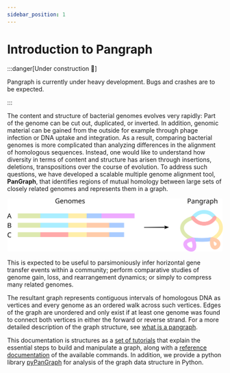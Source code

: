 ```yaml
---
sidebar_position: 1
---
```


# Introduction to Pangraph

:::danger[Under construction 👷]

Pangraph is currently under heavy development. Bugs and crashes are to be expected.

:::


The content and structure of bacterial genomes evolves very rapidly:
Part of the genome can be cut out, duplicated, or inverted.
In addition, genomic material can be gained from the outside for example through phage infection or DNA uptake and integration.
As a result, comparing bacterial genomes is more complicated than analyzing differences in the alignment of homologous sequences.
Instead, one would like to understand how diversity in terms of content and structure has arisen through insertions, deletions, transpositions over the course of evolution.
To address such questions, we have developed a scalable multiple genome alignment tool, **PanGraph**, that identifies regions of mutual homology between large sets of closely related genomes and represents them in a graph.

![img](./assets/t1_main_scheme.png)

This is expected to be useful to parsimoniously infer horizontal gene transfer events within a community; perform comparative studies of genome gain, loss, and rearrangement dynamics; or simply to compress many related genomes.

The resultant graph represents contiguous intervals of homologous DNA as vertices and every genome as an ordered walk across such vertices.
Edges of the graph are unordered and only exist if at least one genome was found to connect both vertices in either the forward or reverse strand.
For a more detailed description of the graph structure, see [what is a pangraph](/tutorial/tutorial_1#what-is-a-pangraph).

This documentation is structures as a [set of tutorials](/category/tutorial) that explain the essential steps to build and manipulate a graph, along with a [reference documentation](/reference) of the available commands. In addition, we provide a python library [pyPanGraph](/category/pypangraph) for analysis of the graph data structure in Python.


